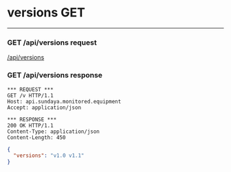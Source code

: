 # versions GET
---

### GET /api/versions request

[/api/versions](https:/api.sundaya.monitored.equipment/api/versions)


### GET /api/versions response

```
*** REQUEST ***	
GET /v HTTP/1.1	
Host: api.sundaya.monitored.equipment
Accept: application/json
    
*** RESPONSE ***	
200 OK HTTP/1.1	
Content-Type: application/json
Content-Length: 450	

```


```json
{
  "versions": "v1.0 v1.1"
}
```